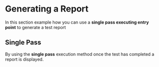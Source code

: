 # Generating a Report

In this section example how you can use a __single pass executing entry point__ to generate a test report

## Single Pass
By using the __single pass__ execution method once the test has completed a report is displayed.
